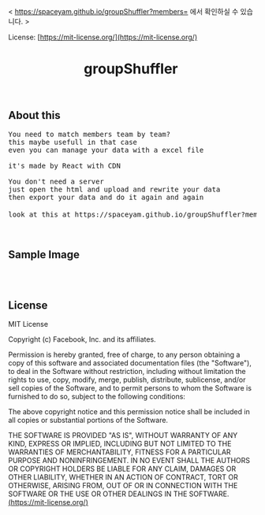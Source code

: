 < https://spaceyam.github.io/groupShuffler?members= 에서 확인하실 수 있습니다. >


License: [https://mit-license.org/](https://mit-license.org/)

<h1 align="center">
  groupShuffler
  <img src="" alt=""> 
</h1>

&nbsp;
## About this ##
<pre>
You need to match members team by team?
this maybe usefull in that case
even you can manage your data with a excel file

it's made by React with CDN

You don't need a server 
just open the html and upload and rewrite your data
then export your data and do it again and again

look at this at https://spaceyam.github.io/groupShuffler?members=성진,영삼,소연,지현,초희,소진,정진,영미,진성
</pre>

&nbsp;
## Sample Image ##

![]()



&nbsp;
## License ##

MIT License

Copyright (c) Facebook, Inc. and its affiliates.

Permission is hereby granted, free of charge, to any person obtaining a copy
of this software and associated documentation files (the "Software"), to deal
in the Software without restriction, including without limitation the rights
to use, copy, modify, merge, publish, distribute, sublicense, and/or sell
copies of the Software, and to permit persons to whom the Software is
furnished to do so, subject to the following conditions:

The above copyright notice and this permission notice shall be included in all
copies or substantial portions of the Software.

THE SOFTWARE IS PROVIDED "AS IS", WITHOUT WARRANTY OF ANY KIND, EXPRESS OR
IMPLIED, INCLUDING BUT NOT LIMITED TO THE WARRANTIES OF MERCHANTABILITY,
FITNESS FOR A PARTICULAR PURPOSE AND NONINFRINGEMENT. IN NO EVENT SHALL THE
AUTHORS OR COPYRIGHT HOLDERS BE LIABLE FOR ANY CLAIM, DAMAGES OR OTHER
LIABILITY, WHETHER IN AN ACTION OF CONTRACT, TORT OR OTHERWISE, ARISING FROM,
OUT OF OR IN CONNECTION WITH THE SOFTWARE OR THE USE OR OTHER DEALINGS IN THE
SOFTWARE.
[(https://mit-license.org/)](https://mit-license.org/)
